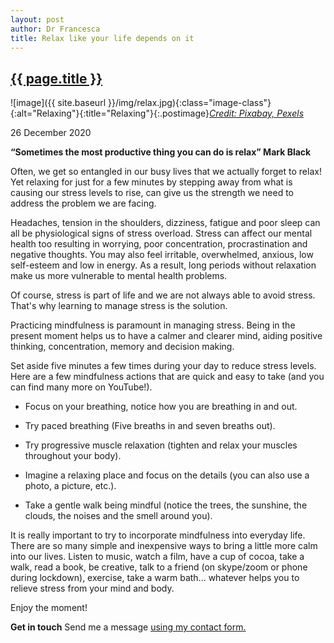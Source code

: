 ```yaml
---
layout: post
author: Dr Francesca
title: Relax like your life depends on it
---
```


 <h2 class="postheader"><a href="{{ site.baseurl }}{{ page.url }}">{{ page.title }}</a></h2>


![image]({{ site.baseurl }}/img/relax.jpg){:class="image-class"}{:alt="Relaxing"}{:title="Relaxing"}{:.postimage}*<a href="https://www.pexels.com/photo/apartment-contemporary-couch-doors-269155/">Credit: Pixabay, Pexels</a>*

<p class="blogdate">26 December 2020</p>


<strong>“Sometimes the most productive thing you can do is relax” Mark Black</strong>

Often, we get so entangled in our busy lives  that we actually forget to relax! Yet relaxing for just for a few minutes by stepping away from what is causing our stress levels to rise, can give us the strength we need to address the problem we are facing.

Headaches, tension in the shoulders, dizziness, fatigue and poor sleep can all be physiological signs of stress overload. Stress can affect our mental health too resulting in worrying, poor concentration, procrastination and negative thoughts. You may also feel irritable, overwhelmed, anxious, low self-esteem and low in energy. As a result, long periods without relaxation make us more vulnerable to mental health problems.

Of course, stress is part of life and we are not always able to avoid stress. That's why learning to manage stress is the solution.

Practicing mindfulness is paramount in managing stress. Being in the present moment helps us to have a calmer and clearer mind, aiding positive thinking, concentration, memory and decision making.

Set aside five minutes a few times during your day to reduce stress levels. Here are a few mindfulness actions that are quick and easy to take (and you can find many more on YouTube!).

- Focus on your breathing, notice how you are breathing in and out.

- Try paced breathing (Five breaths in and seven breaths out).

- Try progressive muscle relaxation (tighten and relax your muscles throughout your body).

- Imagine a relaxing place and focus on the details (you can also use a photo, a picture, etc.).

- Take a gentle walk being mindful (notice the trees, the sunshine, the clouds, the noises and the smell around you).


It is really important to try to incorporate mindfulness into everyday life. There are so many simple and inexpensive ways to bring a little more calm into our lives. Listen to music, watch a film, have a cup of cocoa,  take a walk, read a book, be creative, talk to a friend (on skype/zoom or phone during lockdown), exercise, take a warm bath... whatever helps you to relieve stress from your mind and body.

Enjoy the moment!

<strong>Get in touch</strong>
Send me a message <a href="https://drfrancesca.co.uk/contact">using my contact form.</a>



<br>
<div class="sharethis-inline-share-buttons"></div>
<br>
